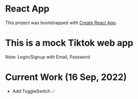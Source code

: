 # React App

This project was bootstrapped with [Create React App](https://github.com/facebook/create-react-app).

# This is a mock Tiktok web app

Note: Login/Signup with Email, Password

# Current Work (16 Sep, 2022)

- Add ToggleSwitch ✅
